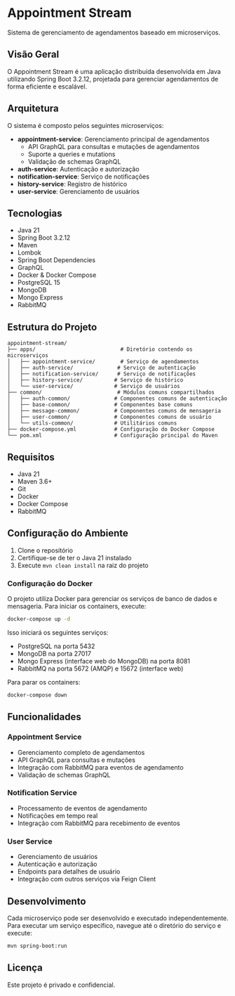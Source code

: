 # Appointment Stream

Sistema de gerenciamento de agendamentos baseado em microserviços.

## Visão Geral

O Appointment Stream é uma aplicação distribuída desenvolvida em Java utilizando Spring Boot 3.2.12, projetada para gerenciar agendamentos de forma eficiente e escalável.

## Arquitetura

O sistema é composto pelos seguintes microserviços:

- **appointment-service**: Gerenciamento principal de agendamentos
  - API GraphQL para consultas e mutações de agendamentos
  - Suporte a queries e mutations
  - Validação de schemas GraphQL
- **auth-service**: Autenticação e autorização
- **notification-service**: Serviço de notificações
- **history-service**: Registro de histórico
- **user-service**: Gerenciamento de usuários

## Tecnologias

- Java 21
- Spring Boot 3.2.12
- Maven
- Lombok
- Spring Boot Dependencies
- GraphQL
- Docker & Docker Compose
- PostgreSQL 15
- MongoDB
- Mongo Express
- RabbitMQ

## Estrutura do Projeto

```
appointment-stream/
├── apps/                           # Diretório contendo os microserviços
│   ├── appointment-service/        # Serviço de agendamentos
│   ├── auth-service/              # Serviço de autenticação
│   ├── notification-service/      # Serviço de notificações
│   ├── history-service/          # Serviço de histórico
│   └── user-service/             # Serviço de usuários
├── common/                        # Módulos comuns compartilhados
│   ├── auth-common/              # Componentes comuns de autenticação
│   ├── base-common/              # Componentes base comuns
│   ├── message-common/           # Componentes comuns de mensageria
│   ├── user-common/              # Componentes comuns de usuário
│   └── utils-common/             # Utilitários comuns
├── docker-compose.yml            # Configuração do Docker Compose
└── pom.xml                       # Configuração principal do Maven
```

## Requisitos

- Java 21
- Maven 3.6+
- Git
- Docker
- Docker Compose
- RabbitMQ

## Configuração do Ambiente

1. Clone o repositório
2. Certifique-se de ter o Java 21 instalado
3. Execute `mvn clean install` na raiz do projeto

### Configuração do Docker

O projeto utiliza Docker para gerenciar os serviços de banco de dados e mensageria. Para iniciar os containers, execute:

```bash
docker-compose up -d
```

Isso iniciará os seguintes serviços:
- PostgreSQL na porta 5432
- MongoDB na porta 27017
- Mongo Express (interface web do MongoDB) na porta 8081
- RabbitMQ na porta 5672 (AMQP) e 15672 (interface web)

Para parar os containers:
```bash
docker-compose down
```

## Funcionalidades

### Appointment Service
- Gerenciamento completo de agendamentos
- API GraphQL para consultas e mutações
- Integração com RabbitMQ para eventos de agendamento
- Validação de schemas GraphQL

### Notification Service
- Processamento de eventos de agendamento
- Notificações em tempo real
- Integração com RabbitMQ para recebimento de eventos

### User Service
- Gerenciamento de usuários
- Autenticação e autorização
- Endpoints para detalhes de usuário
- Integração com outros serviços via Feign Client

## Desenvolvimento

Cada microserviço pode ser desenvolvido e executado independentemente. Para executar um serviço específico, navegue até o diretório do serviço e execute:

```bash
mvn spring-boot:run
```

## Licença

Este projeto é privado e confidencial.

